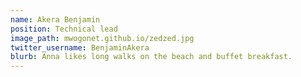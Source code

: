 ```yaml
---
name: Akera Benjamin
position: Technical lead
image_path: mwogonet.github.io/zedzed.jpg
twitter_username: BenjaminAkera
blurb: Anna likes long walks on the beach and buffet breakfast.
---
```

